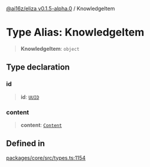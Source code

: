 [@ai16z/eliza v0.1.5-alpha.0](../index.md) / KnowledgeItem

# Type Alias: KnowledgeItem

> **KnowledgeItem**: `object`

## Type declaration

### id

> **id**: [`UUID`](UUID.md)

### content

> **content**: [`Content`](../interfaces/Content.md)

## Defined in

[packages/core/src/types.ts:1154](https://github.com/dbm87tech/eliza-tb/blob/main/packages/core/src/types.ts#L1154)

